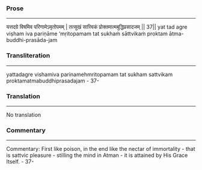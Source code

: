 ### Prose 
 --- 
यत्तदग्रे विषमिव परिणामेऽमृतोपमम् |
तत्सुखं सात्त्विकं प्रोक्तमात्मबुद्धिप्रसादजम् || 37||
yat tad agre viṣham iva pariṇāme ‘mṛitopamam
tat sukhaṁ sāttvikaṁ proktam ātma-buddhi-prasāda-jam

### Transliteration 
 --- 
yattadagre vishamiva parinamehmritopamam tat sukham sattvikam proktamatmabuddhiprasadajam - 37-

### Translation 
 --- 
No translation

### Commentary 
 --- 
Commentary: First like poison, in the end like the nectar of immortality - that is sattvic pleasure - stilling the mind in Atman - it is attained by His Grace Itself. - 37-